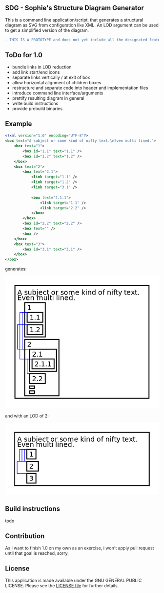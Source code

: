 ## SDG - Sophie's Structure Diagram Generator

This is a command line application/script, that generates a structural diagram as SVG from configuration like XML.
An LOD argument can be used to get a simplified version of the diagram.

```diff
- THIS IS A PROTOTYPE and does not yet include all the designated features!
```

## ToDo for 1.0

- bundle links in LOD reduction
- add link start/end icons
- separate links vertically / at exit of box
- allow horizontal alignment of children boxes
- restructure and separate code into header and implementation files
- introduce command line interface/arguments
- prettify resulting diagram in general
- write build instructions
- provide prebuild binaries

## Example

```xml
<?xml version="1.0" encoding="UTF-8"?>
<box text="A subject or some kind of nifty text.\nEven multi lined.">
    <box text="1">
        <box id="1.1" text="1.1" />
        <box id="1.2" text="1.2" />
    </box>
    <box text="2">
        <box text="2.1">
            <link target="1.1" />
            <link target="1.2" />
            <link target="3.1" />

            <box text="2.1.1">
                <link target="1.1" />
                <link target="2.2" />
            </box>
        </box>
        <box id="2.2" text="2.2" />
        <box text="" />
        <box />
    </box>
    <box text="3">
        <box id="3.1" text="3.1" />
    </box>
</box>

```

generates:

![Example](example/example.svg)

and with an LOD of 2:

![Example](example/example_lod2.svg)

## Build instructions

todo

## Contribution

As i want to finish 1.0 on my own as an exercise, i won't apply pull request until that goal is reached, sorry.

## License

This application is made available under the GNU GENERAL PUBLIC LICENSE.
Please see the [LICENSE file](LICENSE) for further details.
